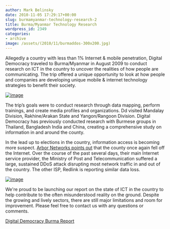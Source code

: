 ```yaml
---
author: Mark Belinsky
date: 2010-11-05 17:29:17+00:00
slug: burmamyanmar-technology-research-2
title: Burma/Myanmar Technology Research
wordpress_id: 2349
categories:
- archive
image: /assets/(2010/11/burmaddos-300x200.jpg)
---
```


Allegedly a country with less than 1% Internet & mobile penetration,
Digital Democracy traveled to Burma/Myanmar in August 2009 to conduct research on ICT in the country to uncover the realities of how people are communicating. The trip offered a unique opportunity to look at how people and companies are developing unique mobile & internet technology strategies to benefit their society.

[![image](/assets/(2010/11/burmaddos-300x200.jpg))](http://digital-democracy.org/?attachment_id=2343)

The tripʼs goals were to conduct research through data mapping, perform trainings, and create media profiles and organizations. Dd visited Mandalay Division, Rakhine/Arakan State and Yangon/Rangoon Division. Digital Democracy has previously conducted research with Burmese groups in Thailand, Bangladesh India and China, creating a comprehensive study on information in and around the county.

In the lead up to elections in the country, information access is becoming more suspect. [Arbor Networks points out](http://asert.arbornetworks.com/2010/11/attac-severs-myanmar-internet/) that the county once again fell off the Internet. Over the course of the past several days, their main Internet service provider, the Ministry of Post and Telecommunication suffered a large, sustained DDoS attack disrupting most network traffic in and out of the country. The other ISP, Redlink is reporting similar data loss.


[![image](https://farm5.static.flickr.com/4057/5147023144_cdc71c82eb_b.jpg)](http://asert.arbornetworks.com/2010/11/attac-severs-myanmar-internet/)


We're proud to be launching our report on the state of ICT in the country to help contribute to the often misunderstood reality on the ground. Despite the growing and lively sectors, there are still major limitations and room for improvement. Please feel free to contact us with any questions or comments.

[Digital Democracy Burma Report](http://www.scribd.com/doc/41186709/Digital-Democracy-Burma-Report)
